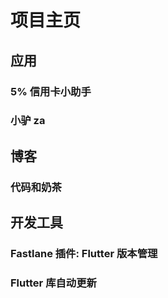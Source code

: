 # 项目主页

## 应用

### 5% 信用卡小助手

### 小驴 za

## 博客

### 代码和奶茶

## 开发工具

### Fastlane 插件: Flutter 版本管理

### Flutter 库自动更新
